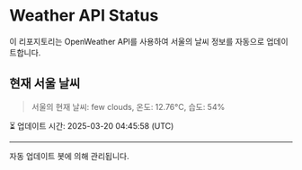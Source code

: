 
# Weather API Status

이 리포지토리는 OpenWeather API를 사용하여 서울의 날씨 정보를 자동으로 업데이트합니다.

## 현재 서울 날씨
> 서울의 현재 날씨: few clouds, 온도: 12.76°C, 습도: 54%

⏳ 업데이트 시간: 2025-03-20 04:45:58 (UTC)

---
자동 업데이트 봇에 의해 관리됩니다.
